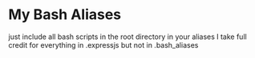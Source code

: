 # My Bash Aliases
just include all bash scripts in the root directory in your aliases
I take full credit for everything in .expressjs but not in .bash_aliases
